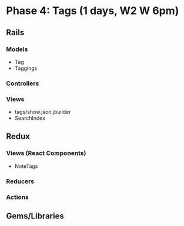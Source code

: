 # Phase 4: Tags (1 days, W2 W 6pm)

## Rails

### Models
* Tag
* Taggings

### Controllers

### Views
* tags/show.json.jbuilder
* SearchIndex

## Redux
### Views (React Components)
* NoteTags

### Reducers

### Actions

## Gems/Libraries
